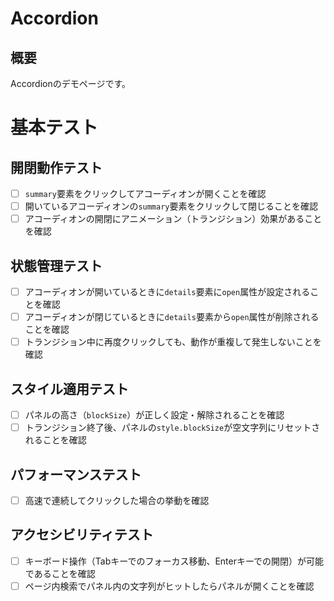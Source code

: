 # Accordion

## 概要
Accordionのデモページです。


# 基本テスト

## 開閉動作テスト
- [ ] `summary`要素をクリックしてアコーディオンが開くことを確認
- [ ] 開いているアコーディオンの`summary`要素をクリックして閉じることを確認
- [ ] アコーディオンの開閉にアニメーション（トランジション）効果があることを確認

## 状態管理テスト
- [ ] アコーディオンが開いているときに`details`要素に`open`属性が設定されることを確認
- [ ] アコーディオンが閉じているときに`details`要素から`open`属性が削除されることを確認
- [ ] トランジション中に再度クリックしても、動作が重複して発生しないことを確認

## スタイル適用テスト
- [ ] パネルの高さ（`blockSize`）が正しく設定・解除されることを確認
- [ ] トランジション終了後、パネルの`style.blockSize`が空文字列にリセットされることを確認

## パフォーマンステスト
- [ ] 高速で連続してクリックした場合の挙動を確認

## アクセシビリティテスト
- [ ] キーボード操作（Tabキーでのフォーカス移動、Enterキーでの開閉）が可能であることを確認
- [ ] ページ内検索でパネル内の文字列がヒットしたらパネルが開くことを確認
